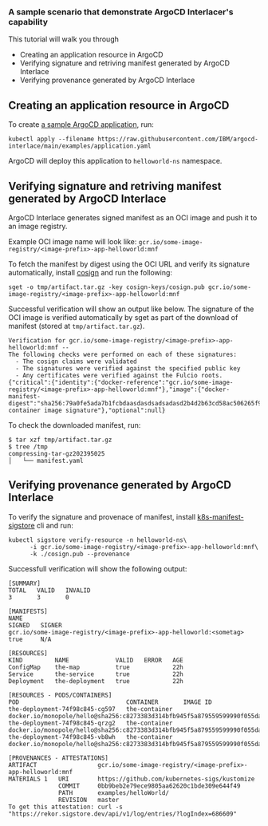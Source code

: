 ### A sample scenario that demonstrate ArgoCD Interlacer's capability 

This tutorial will walk you through 

- Creating an application resource in ArgoCD
- Verifying signature and retriving manifest generated by ArgoCD Interlace
- Verifying provenance generated by ArgoCD Interlace

## Creating an application resource in ArgoCD

To create [a sample ArgoCD application](https://github.com/kubernetes-sigs/kustomize/tree/master/examples/helloWorld), run:
```shell
kubectl apply --filename https://raw.githubusercontent.com/IBM/argocd-interlace/main/examples/application.yaml
```
ArgoCD will deploy this application to `helloworld-ns` namespace.

## Verifying signature and retriving manifest generated by ArgoCD Interlace

ArgoCD Interlace generates signed manifest as an OCI image and push it to an image registry.

Example OCI image name will look like:  `gcr.io/some-image-registry/<image-prefix>-app-helloworld:mnf`

To fetch the manifest by digest using the OCI URL and verify its signature automatically, install [cosign](https://github.com/sigstore/cosign) and run the following:

```shell
sget -o tmp/artifact.tar.gz -key cosign-keys/cosign.pub gcr.io/some-image-registry/<image-prefix>-app-helloworld:mnf
```

Successful verification will show an output like below. The signature of the OCI image is verified automatically by sget as part of the download of manifest (stored at `tmp/artifact.tar.gz`).

```
Verification for gcr.io/some-image-registry/<image-prefix>-app-helloworld:mnf --
The following checks were performed on each of these signatures:
  - The cosign claims were validated
  - The signatures were verified against the specified public key
  - Any certificates were verified against the Fulcio roots.
{"critical":{"identity":{"docker-reference":"gcr.io/some-image-registry/<image-prefix>-app-helloworld:mnf"},"image":{"docker-manifest-digest":"sha256:79a0fe5ada7b1fcbdaasdasdsadsadasd2b4d2b63cd58ac506265f903cd19d"},"type":"cosign container image signature"},"optional":null}
```

To check the downloaded manifest, run:

```shell
$ tar xzf tmp/artifact.tar.gz
$ tree /tmp
compressing-tar-gz202395025
│   └── manifest.yaml
```

## Verifying provenance generated by ArgoCD Interlace

To verify the signature and provenace of manifest, install [k8s-manifest-sigstore](https://github.com/sigstore/k8s-manifest-sigstore) cli and run:

```
kubectl sigstore verify-resource -n helloworld-ns\
      -i gcr.io/some-image-registry/<image-prefix>-app-helloworld:mnf\
      -k ./cosign.pub --provenance
```      

Successfull verification will show the following output:
```
[SUMMARY]
TOTAL   VALID   INVALID
3       3       0

[MANIFESTS]
NAME                                                              SIGNED   SIGNER
gcr.io/some-image-registry/<image-prefix>-app-helloworld:<sometag>   true     N/A

[RESOURCES]
KIND         NAME             VALID   ERROR   AGE
ConfigMap    the-map          true            22h
Service      the-service      true            22h
Deployment   the-deployment   true            22h

[RESOURCES - PODS/CONTAINERS]
POD                              CONTAINER       IMAGE ID
the-deployment-74f98c845-cg597   the-container   docker.io/monopole/hello@sha256:c8273383d314bfb945f5a879559599990f055da92ee078bf0f960e006c8ebe8b
the-deployment-74f98c845-qrzg2   the-container   docker.io/monopole/hello@sha256:c8273383d314bfb945f5a879559599990f055da92ee078bf0f960e006c8ebe8b
the-deployment-74f98c845-vb8wh   the-container   docker.io/monopole/hello@sha256:c8273383d314bfb945f5a879559599990f055da92ee078bf0f960e006c8ebe8b 

[PROVENANCES - ATTESTATIONS]
ARTIFACT                 gcr.io/some-image-registry/<image-prefix>-app-helloworld:mnf
MATERIALS 1   URI        https://github.com/kubernetes-sigs/kustomize
              COMMIT     0bb9beb2e79ece9805aa62620c1bde309e644f49
              PATH       examples/helloWorld/
              REVISION   master
To get this attestation: curl -s "https://rekor.sigstore.dev/api/v1/log/entries/?logIndex=686609"

```
